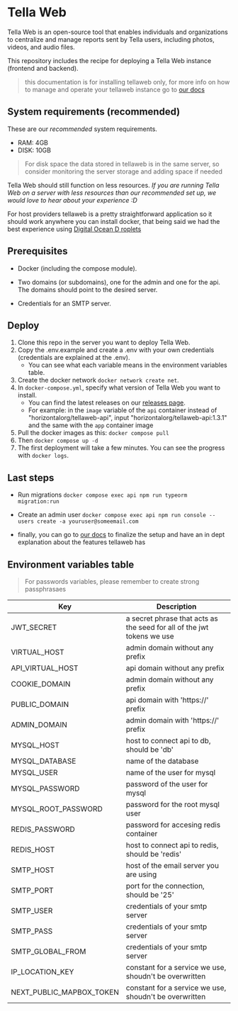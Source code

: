 
# Tella Web

Tella Web is an open-source tool that enables individuals and organizations to centralize and manage reports sent by Tella users, including photos, videos, and audio files.

This repository includes the recipe for deploying a Tella Web instance (frontend and backend).

> this documentation is for installing tellaweb only, for more info on how to manage and operate your tellaweb instance go to [our docs](https://tella-app.org/tella-web/#set-up-your-project-on-your-server)

## System requirements (recommended) 
These are our *recommended* system requirements. 
 - RAM: 4GB
 - DISK: 10GB
> For disk space the data stored in tellaweb is in the same server, so consider monitoring the server storage and adding space if needed

Tella Web should still function on less resources. _If you are running Tella Web on a server with less resources than our recommended set up, we would love to hear about your experience :D_

For host providers tellaweb is a pretty straightforward application so it should work anywhere you can install docker, that being said we had the best experience using [Digital Ocean D roplets](https://www.digitalocean.com/products/droplets)

## Prerequisites 

- Docker (including the compose module).

- Two domains (or subdomains), one for the admin and one for the api. The domains should point to the desired server.

- Credentials for an SMTP server.

## Deploy
1. Clone this repo in the server you want to deploy Tella Web.
2. Copy the .env.example and create a .env with your own credentials (credentials are explained at the .env).
   - You can see what each variable means in the environment variables table.
3. Create the docker network `docker network create net`.
4. In `docker-compose.yml`, specify what version of Tella Web you want to install. 
   - You can find the latest releases on our [releases page](https://github.com/Horizontal-org/tellaweb/releases).
   - For example: in the `image` variable of the `api` container instead of "horizontalorg/tellaweb-api", input "horizontalorg/tellaweb-api:1.3.1" and the same with the `app` container image 
5. Pull the docker images as this:
    `docker compose pull`
6. Then `docker compose up -d`
7. The first deployment will take a few minutes. You can see the progress with `docker logs`.

## Last steps 

- Run migrations `docker compose exec api npm run typeorm migration:run`

- Create an admin user `docker compose exec api npm run console -- users create -a youruser@someemail.com`

- finally, you can go to [our docs](https://tella-app.org/tella-web/#set-up-your-project-on-your-server) to finalize the setup and have an in dept explanation about the features tellaweb has

## Environment variables table

> For passwords variables, please remember to create strong passphrasaes

| Key | Description |
| --- | ----------- |
| JWT_SECRET | a secret phrase that acts as the seed for all of the jwt tokens we use |
| VIRTUAL_HOST | admin domain without any prefix |
| API_VIRTUAL_HOST | api domain without any prefix |
| COOKIE_DOMAIN | admin domain without any prefix |
| PUBLIC_DOMAIN | api domain with 'https://' prefix  |
| ADMIN_DOMAIN | admin domain with 'https://' prefix |
| MYSQL_HOST | host to connect api to db, should be 'db' |
| MYSQL_DATABASE | name of the database |
| MYSQL_USER | name of the user for mysql |
| MYSQL_PASSWORD | password of the user for mysql |
| MYSQL_ROOT_PASSWORD | password for the root mysql user |
| REDIS_PASSWORD | password for accesing redis container |
| REDIS_HOST | host to connect api to redis, should be 'redis' |
| SMTP_HOST | host of the email server you are using |
| SMTP_PORT | port for the connection, should be '25' |
| SMTP_USER | credentials of your smtp server |
| SMTP_PASS | credentials of your smtp server |
| SMTP_GLOBAL_FROM | credentials of your smtp server |
| IP_LOCATION_KEY | constant for a service we use, shoudn't be overwritten |
| NEXT_PUBLIC_MAPBOX_TOKEN | constant for a service we use, shoudn't be overwritten |
